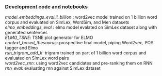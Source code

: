 ### Development code and notebooks  
*model_embeddings_eval_1_billion* : word2vec model trained on 1 billion word corpus and evaluated on SimLex, WordSim, and Men datasets  
*elmo_embeddings_eval* : elmo model evalated on SimLex dataset along with generated sentences  
*ELMO_TSNE*: TSNE plot generator for ELMO  
*context_based_thesaurus*: prospective final model, piping Word2vec, POS tagger and Elmo  
*run_trigram_add_k*: trigram trained on part of 1 billion word corpus and evaluated on SimLex word pairs  
*word2vec_rnn*: using word2vec candidates and pre-ranking them on RNN  
*rnn_eval*: evaluating rnn against SimLex dataset  
